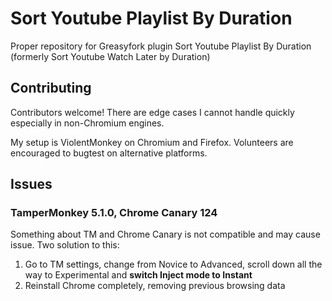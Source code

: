 # Sort Youtube Playlist By Duration

Proper repository for Greasyfork plugin Sort Youtube Playlist By Duration (formerly Sort Youtube Watch Later by Duration)

## Contributing

Contributors welcome! There are edge cases I cannot handle quickly especially in non-Chromium engines.

My setup is ViolentMonkey on Chromium and Firefox. Volunteers are encouraged to bugtest on alternative platforms.

## Issues

### TamperMonkey 5.1.0, Chrome Canary 124

Something about TM and Chrome Canary is not compatible and may cause issue. Two solution to this:
1. Go to TM settings, change from Novice to Advanced, scroll down all the way to Experimental and **switch Inject mode to Instant**
2. Reinstall Chrome completely, removing previous browsing data
